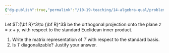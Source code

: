 ```yaml
---
{"dg-publish":true,"permalink":"/10-19-teaching/14-algebra-qual/problem-bank/linear-algebra/projection-onto-a-plane/","tags":["linear_algebra","projection","diagonalization"],"updated":"2025-03-10T11:24:23-07:00"}
---
```


Let $T:{\bf R}^3\to {\bf R}^3$ be the orthogonal projection onto the plane $z=x+y$, with respect to the standard Euclidean inner product.
1. Write the matrix representation of $T$ with respect to the standard basis.
2. Is $T$ diagonalizable? Justify your answer.